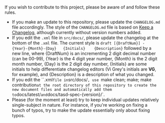 If you wish to contribute to this project, please be aware of and follow these rules.

* If you make an update to this repository, please update the `CHANGELOG.md` file accordingly.  The style of the `CHANGELOG.md` file is based on [Keep a Changelog](https://keepachangelog.com/en/1.0.0/), although currently without version numbers added.
* If you edit the `.xml` file in `src/docs/`, please update the changelog at the bottom of the `.xml` file.  The current style is `draft [{DraftNum}] - {Year}-{Month}-{Day}   {Initials}    {Description}` followed by a new line, where {DraftNum} is an incrementing 2 digit decimal number (can be 00-99), {Year} is the 4 digit year number, {Month} is the 2 digit month number, {Day} is the 2 digit day number, {Initials} are some initials to help differentiate changelog editors (Vi Grey's initials are **VG**, for example), and {Description} is a description of what you changed.
* If you edit the ``.xml` file in `src/docs/`, use `make clean; make; make contribution` at the root directory of this repository to create the new document files and automatically add them to `docs/latest/` and `docs/tasd-spec-{version}/`.
* Please (for the moment at least) try to keep individual updates relatively single-subject in nature.  For instance, if you're working on fixing a bunch of typos, try to make the update essentially only about fixing typos.
